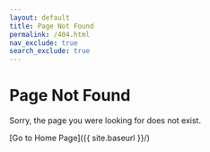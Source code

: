 ```yaml
---
layout: default
title: Page Not Found
permalink: /404.html
nav_exclude: true
search_exclude: true
---
```


# Page Not Found

Sorry, the page you were looking for does not exist.

[Go to Home Page]({{ site.baseurl }}/)